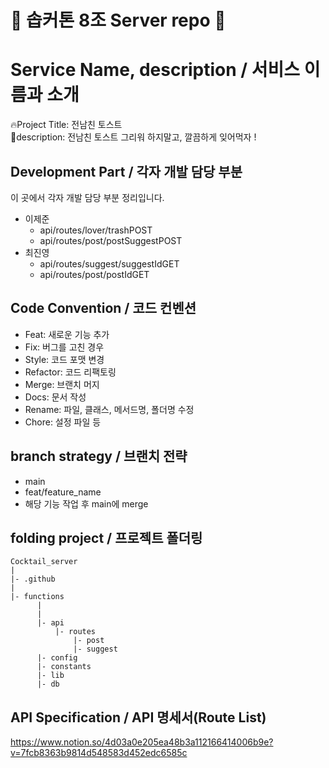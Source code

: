 # 🌟 솝커톤 8조 Server repo 🌟

# Service Name, description / 서비스 이름과 소개

🔥Project Title: 전남친 토스트  
📜description: 전남친 토스트 그리워 하지말고, 깔끔하게 잊어먹자 !

## Development Part / 각자 개발 담당 부분

이 곳에서 각자 개발 담당 부분 정리입니다.

- 이제준
  - api/routes/lover/trashPOST
  - api/routes/post/postSuggestPOST
- 최진영
  - api/routes/suggest/suggestIdGET
  - api/routes/post/postIdGET

## Code Convention / 코드 컨벤션

- Feat: 새로운 기능 추가
- Fix: 버그를 고친 경우
- Style: 코드 포맷 변경
- Refactor: 코드 리팩토링
- Merge: 브랜치 머지
- Docs: 문서 작성
- Rename: 파일, 클래스, 메서드명, 폴더명 수정
- Chore: 설정 파일 등

## branch strategy / 브랜치 전략

- main
- feat/feature_name
- 해당 기능 작업 후 main에 merge

## folding project / 프로젝트 폴더링

```
Cocktail_server
|
|- .github
|
|- functions
      |
      |
      |- api
          |- routes
              |- post
              |- suggest
      |- config
      |- constants
      |- lib
      |- db
```

## API Specification / API 명세서(Route List)

https://www.notion.so/4d03a0e205ea48b3a112166414006b9e?v=7fcb8363b9814d548583d452edc6585c
